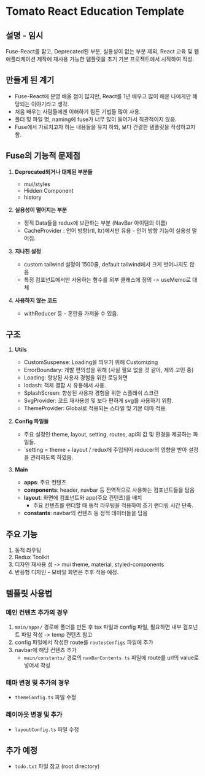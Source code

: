 # Tomato React Education Template

<!-- ![Project Image](public/assets/readme/readme.jpg) -->

## 설명 - 임시
Fuse-React를 참고, Deprecated된 부분, 실용성이 없는 부분 제외, React 교육 및 웹 애플리케이션 제작에 재사용 가능한 템플릿을 초기 기본 프로젝트에서 시작하여 작성.

## 만들게 된 계기
- Fuse-React에 분명 배울 점이 많지만, React를 1년 배우고 많이 해온 나에게만 해당되는 이야기라고 생각.
- 처음 배우는 사람들에겐 이해하기 힘든 기법들 많이 사용.
- 폴더 및 파일 명, naming에 fuse가 너무 많이 들어가서 직관적이지 않음.
- Fuse에서 가르치고자 하는 내용들을 유지 하되, 보다 간결한 템플릿을 작성하고자 함.

## Fuse의 기능적 문제점
1. **Deprecated되거나 대체된 부분들**
   - mui/styles
   - Hidden Component
   - history

2. **실용성이 떨어지는 부분**
   - 정적 Data들을 redux에 보관하는 부분 (NavBar 아이템의 이름)
   - CacheProvider : 언어 방향(rtl, ltr)에서만 유용 - 언어 방향 기능이 실용성 떨어짐.

3. **지나친 설정**
   - custom tailwind 설정이 1500줄, default tailwind에서 크게 벗어나지도 않음
   - 특정 컴포넌트에서만 사용하는 함수를 외부 클래스에 정의 -> useMemo로 대체

4. **사용하지 않는 코드**
   - withReducer 등 - 혼란을 가져올 수 있음.

## 구조
1. **Utils**
   - CustomSuspense: Loading을 띄우기 위해 Customizing
   - ErrorBoundary: 개발 편의성을 위해 (사실 필요 없을 것 같아, 제외 고민 중)
   - Loading: 향상된 사용자 경험을 위한 로딩화면
   - lodash: 객체 결합 시 유용해서 사용.
   - SplashScreen: 향상된 사용자 경험을 위한 스플래쉬 스크린
   - SvgProvider: 코드 재사용성 및 보다 편하게 svg를 사용하기 위함.
   - ThemeProvider: Global로 적용되는 스타일 및 기본 테마 적용.

2. **Config 파일들**
   - 주요 설정인 theme, layout, setting, routes, api의 값 및 환경을 제공하는 파일들.
   - `setting = theme + layout / redux에 주입되어 reducer의 영향을 받아 설정을 관리하도록 하였음.

3. **Main**
   - **apps**: 주요 컨텐츠
   - **components**: header, navbar 등 전역적으로 사용하는 컴포넌트들을 담음
   - **layout**: 화면에 컴포넌트와 app(주요 컨텐츠)를 배치
     - 주요 컨텐츠를 랜더할 때 동적 라우팅을 적용하여 초기 랜더링 시간 단축.
   - **constants**: navbar의 컨텐츠 등 정적 데이터들을 담음

## 주요 기능
1. 동적 라우팅
2. Redux Toolkit
3. 디자인 재사용 성 -> mui theme, material, styled-components
4. 반응형 디자인 - 모바일 화면은 추후 적용 예정.

## 템플릿 사용법
### 메인 컨텐츠 추가의 경우
1. `main/apps/` 경로에 폴더를 만든 후 tsx 파일과 config 파일, 필요하면 내부 컴포넌트 파일 작성 -> temp 컨텐츠 참고
2. config 파일에서 작성한 route를 `routesConfigs` 파일에 추가
3. navbar에 해당 컨텐츠 추가
   - `main/constants/` 경로의 `navBarContents.ts` 파일에 route를 url의 value로 넣어서 작성

### 테마 변경 및 추가의 경우
- `themeConfig.ts` 파일 수정

### 레이아웃 변경 및 추가
- `layoutConfig.ts` 파일 수정

## 추가 예정
- `todo.txt` 파일 참고 (root directory)
